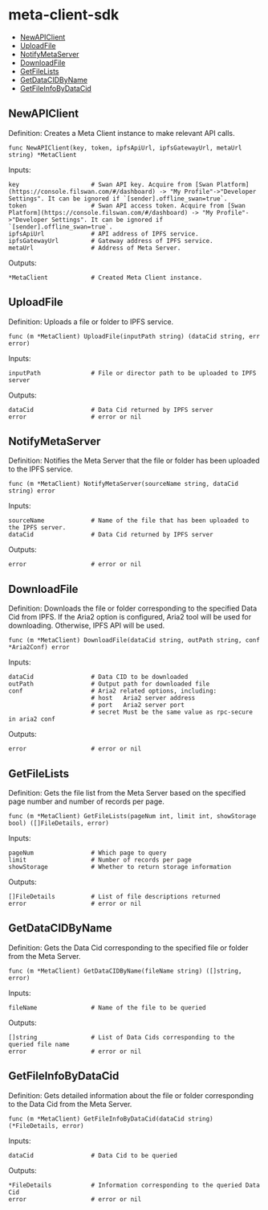 # meta-client-sdk

* [NewAPIClient](#NewAPIClient)
* [UploadFile](#UploadFile)
* [NotifyMetaServer](#NotifyMetaServer)
* [DownloadFile](#DownloadFile)
* [GetFileLists](#GetFileLists)
* [GetDataCIDByName](#GetDataCIDByName)
* [GetFileInfoByDataCid](#GetFileInfoByDataCid)

## NewAPIClient

Definition:
Creates a Meta Client instance to make relevant API calls.

```shell
func NewAPIClient(key, token, ipfsApiUrl, ipfsGatewayUrl, metaUrl string) *MetaClient
```

Inputs:

```shell
key                    # Swan API key. Acquire from [Swan Platform](https://console.filswan.com/#/dashboard) -> "My Profile"->"Developer Settings". It can be ignored if `[sender].offline_swan=true`.
token                  # Swan API access token. Acquire from [Swan Platform](https://console.filswan.com/#/dashboard) -> "My Profile"->"Developer Settings". It can be ignored if `[sender].offline_swan=true`.
ipfsApiUrl             # API address of IPFS service.
ipfsGatewayUrl         # Gateway address of IPFS service.
metaUrl                # Address of Meta Server.
```


Outputs:

```shell
*MetaClient            # Created Meta Client instance.
```

## UploadFile

Definition:
Uploads a file or folder to IPFS service.

```shell
func (m *MetaClient) UploadFile(inputPath string) (dataCid string, err error) 
```

Inputs:

```shell
inputPath              # File or director path to be uploaded to IPFS server
```

Outputs:

```shell
dataCid                # Data Cid returned by IPFS server
error                  # error or nil
```

## NotifyMetaServer

Definition:
Notifies the Meta Server that the file or folder has been uploaded to the IPFS service.

```shell
func (m *MetaClient) NotifyMetaServer(sourceName string, dataCid string) error 
```

Inputs:

```shell
sourceName             # Name of the file that has been uploaded to the IPFS server.
dataCid                # Data Cid returned by IPFS server
```

Outputs:

```shell
error                  # error or nil
```


## DownloadFile

Definition:
Downloads the file or folder corresponding to the specified Data Cid from IPFS. If the Aria2 option is configured, Aria2 tool will be used for downloading. Otherwise, IPFS API will be used.

```shell
func (m *MetaClient) DownloadFile(dataCid string, outPath string, conf *Aria2Conf) error
```

Inputs:

```shell
dataCid                # Data CID to be downloaded
outPath                # Output path for downloaded file
conf                   # Aria2 related options, including:
                       # host   Aria2 server address
                       # port   Aria2 server port
                       # secret Must be the same value as rpc-secure in aria2 conf
```

Outputs:

```shell
error                  # error or nil
```


## GetFileLists

Definition:
Gets the file list from the Meta Server based on the specified page number and number of records per page.

```shell
func (m *MetaClient) GetFileLists(pageNum int, limit int, showStorage bool) ([]FileDetails, error)
```

Inputs:

```shell
pageNum                # Which page to query
limit                  # Number of records per page
showStorage            # Whether to return storage information
```

Outputs:

```shell
[]FileDetails          # List of file descriptions returned
error                  # error or nil
```


## GetDataCIDByName

Definition:
Gets the Data Cid corresponding to the specified file or folder from the Meta Server.

```shell
func (m *MetaClient) GetDataCIDByName(fileName string) ([]string, error) 
```

Inputs:

```shell
fileName               # Name of the file to be queried
```

Outputs:

```shell
[]string               # List of Data Cids corresponding to the queried file name
error                  # error or nil
```


## GetFileInfoByDataCid

Definition:
Gets detailed information about the file or folder corresponding to the Data Cid from the Meta Server.

```shell
func (m *MetaClient) GetFileInfoByDataCid(dataCid string) (*FileDetails, error)
```

Inputs:

```shell
dataCid                # Data Cid to be queried
```

Outputs:

```shell
*FileDetails           # Information corresponding to the queried Data Cid
error                  # error or nil
```
